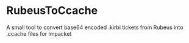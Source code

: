 # RubeusToCcache
A small tool to convert base64 encoded .kirbi tickets from Rubeus into .ccache files for Impacket

